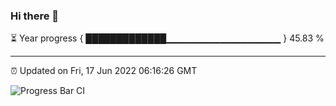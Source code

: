 ### Hi there 👋

⏳ Year progress { █████████████▁▁▁▁▁▁▁▁▁▁▁▁▁▁▁▁▁ } 45.83 %

---

⏰ Updated on Fri, 17 Jun 2022 06:16:26 GMT

![Progress Bar CI](https://github.com/liununu/liununu/workflows/Progress%20Bar%20CI/badge.svg)
